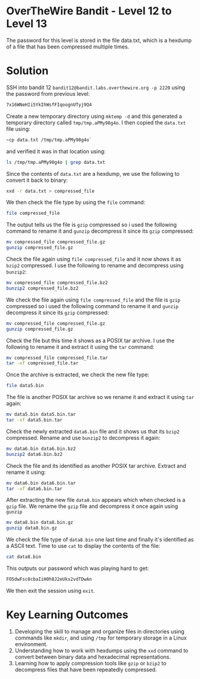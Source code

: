 # OverTheWire Bandit - Level 12 to Level 13
The password for this level is stored in the file data.txt, which is a hexdump of a file that has been compressed multiple times.
# Solution
SSH into bandit 12 `bandit12@bandit.labs.overthewire.org -p 2220` using the password from previous level:
```bash
7x16WNeHIi5YkIhWsfFIqoognUTyj9Q4
```
Create a new temporary directory using `mktemp -d` and this generated a temporary directory called `tmp/tmp.aPMy98g4o`. I then copied the `data.txt` file using:

```bash
~cp data.txt /tmp/tmp.aPMy98g4o`
````
and verified it was in that location using:
```bash
ls /tmp/tmp.aPMy98g4o | grep data.txt
````
Since the contents of `data.txt` are a hexdump, we use the following to convert it back to binary:
```bash
xxd -r data.txt > compressed_file
````
We then check the file type by using the `file` command:

```bash
file compressed_file
````

The output tells us the file is `gzip` compressed so i used the following command to rename it and `gunzip` decompress it since its `gzip` compressed:
```bash
mv compressed_file compressed_file.gz
gunzip compressed_file.gz
````

Check the file again using `file compressed_file` and it now shows it as `bzip2` compressed. I use the following to rename and decompress using `bunzip2`:
```bash
mv compressed_file compressed_file.bz2
bunzip2 compressed_file.bz2
````

We check the file again using `file compressed_file` and the file is `gzip` compressed so i used the following command to rename it and `gunzip` decompress it since its `gzip` compressed:
```bash
mv compressed_file compressed_file.gz
gunzip compressed_file.gz
```

Check the file but this time it shows as a POSIX tar archive. I use the following to rename it and extract it using the `tar` command:
```bash
mv compressed_file compressed_file.tar
tar -xf compressed_file.tar
```

Once the archive is extracted, we check the new file type:
```bash
file data5.bin
```

The file is another POSIX tar archive so we rename it and extract it using `tar` again:
```bash
mv data5.bin data5.bin.tar
tar -xf data5.bin.tar
```

Check the newly extracted `data6.bin` file and it shows us that its `bzip2` compressed. Rename and use `bunzip2` to decompress it again:

```bash
mv data6.bin data6.bin.bz2
bunzip2 data6.bin.bz2
```
Check the file and its identified as another POSIX tar archive. Extract and rename it using:


```bash
mv data6.bin data6.bin.tar
tar -xf data6.bin.tar
```

After extracting the new file `data8.bin` appears which when checked is a `gzip` file. We rename the `gzip` file and decompress it once again using `gunzip`


```bash
mv data8.bin data8.bin.gz
gunzip data8.bin.gz
```

We check the file type of `data8.bin` one last time and finally it's identified as a ASCII text. Time to use `cat` to display the contents of the file:

```bash
cat data8.bin
```

This outputs our password which was playing hard to get:

```bash
FO5dwFsc0cbaIiH0h8J2eUks2vdTDwAn
```
We then exit the session using `exit`.
# Key Learning Outcomes
1. Developing the skill to manage and organize files in directories using commands like `mkdir`, and using `/tmp` for temporary storage in a Linux environment.
2. Understanding how to work with hexdumps using the `xxd` command to convert between binary data and hexadecimal representations.
3. Learning how to apply compression tools like `gzip` or `bzip2` to decompress files that have been repeatedly compressed.






